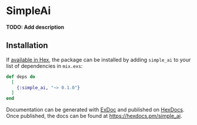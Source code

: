 # SimpleAi

**TODO: Add description**

## Installation

If [available in Hex](https://hex.pm/docs/publish), the package can be installed
by adding `simple_ai` to your list of dependencies in `mix.exs`:

```elixir
def deps do
  [
    {:simple_ai, "~> 0.1.0"}
  ]
end
```

Documentation can be generated with [ExDoc](https://github.com/elixir-lang/ex_doc)
and published on [HexDocs](https://hexdocs.pm). Once published, the docs can
be found at <https://hexdocs.pm/simple_ai>.

